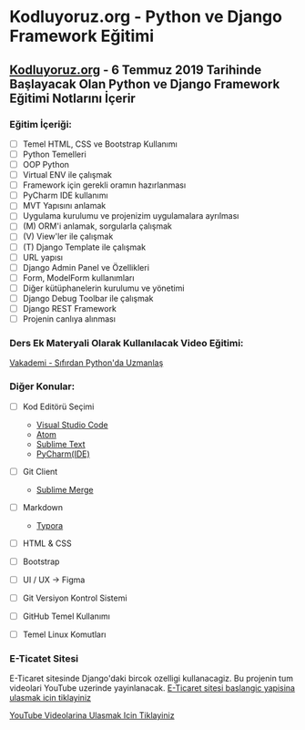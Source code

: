 # Kodluyoruz.org - Python ve Django Framework Eğitimi
## [Kodluyoruz.org](https://kodluyoruz.org/) - 6 Temmuz 2019 Tarihinde Başlayacak Olan Python ve Django Framework Eğitimi Notlarını İçerir


### Eğitim İçeriği:
- [ ] Temel HTML, CSS ve Bootstrap Kullanımı
- [ ] Python Temelleri
- [ ] OOP Python
- [ ] Virtual ENV ile çalışmak
- [ ] Framework için gerekli oramın hazırlanması
- [ ] PyCharm IDE kullanımı
- [ ] MVT Yapısını anlamak
- [ ] Uygulama kurulumu ve projenizim uygulamalara ayrılması
- [ ] (M) ORM'i anlamak, sorgularla çalışmak
- [ ] (V) View'ler ile çalışmak
- [ ] (T) Django Template ile çalışmak
- [ ] URL yapısı
- [ ] Django Admin Panel ve Özellikleri
- [ ] Form, ModelForm kullanımları
- [ ] Diğer kütüphanelerin kurulumu ve yönetimi
- [ ] Django Debug Toolbar ile çalışmak
- [ ] Django REST Framework
- [ ] Projenin canlıya alınması

### Ders Ek Materyali Olarak Kullanılacak Video Eğitimi:
[Vakademi - Sıfırdan Python'da Uzmanlaş](https://vakademi.com.tr/home/category/yazilim/sifirdan-pythonda-uzmanlas/)

### Diğer Konular:
- [ ] Kod Editörü Seçimi
  - [Visual Studio Code](https://code.visualstudio.com/)
  - [Atom](https://atom.io/)
  - [Sublime Text](https://www.sublimetext.com/)
  - [PyCharm(IDE)](https://www.jetbrains.com/pycharm/)
- [ ] Git Client
  - [Sublime Merge](https://www.sublimemerge.com/)
- [ ] Markdown
  - [Typora](https://typora.io/)
- [ ] HTML & CSS
- [ ] Bootstrap
- [ ] UI / UX -> Figma
- [ ] Git Versiyon Kontrol Sistemi
- [ ] GitHub Temel Kullanımı
- [ ] Temel Linux Komutları


### E-Ticatet Sitesi
E-Ticaret sitesinde Django'daki bircok ozelligi kullanacagiz. Bu projenin tum videolari YouTube uzerinde yayinlanacak. 
[E-Ticaret sitesi baslangic yapisina ulasmak icin tiklayiniz](https://github.com/hakanyalcinkaya/kodluyoruz-org-python-ve-django-egitimi/tree/e109eac113387a8bc0590298c6631aecfbaf6e91/kaft_clone)

[YouTube Videolarina Ulasmak Icin Tiklayiniz](http://www.youtube.com/user/hakanyalcinkaya?sub_confirmation=1)